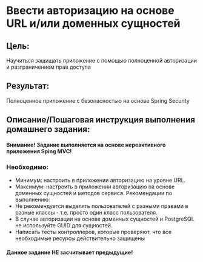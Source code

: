 ﻿# Ввести авторизацию на основе URL и/или доменных сущностей

## Цель:
Научиться защищать приложение с помощью полноценной авторизации и разграничением прав доступа

## Результат: 
Полноценное приложение с безопасностью на основе Spring Security

## Описание/Пошаговая инструкция выполнения домашнего задания:
#### Внимание! Задание выполняется на основе нереактивного приложения Sping MVC!

### Необходимо:

 * Минимум: настроить в приложении авторизацию на уровне URL.
 * Максимум: настроить в приложении авторизацию на основе доменных сущностей и методов сервиса. Рекомендации по выполнению:
 * Не рекомендуется выделять пользователей с разными правами в разные классы - т.е. просто один класс пользователя.
 * В случае авторизации на основе доменных сущностей и PostgreSQL не используйте GUID для сущностей.
 * Написать тесты контроллеров, которые проверяют, что все необходимые ресурсы действительно защищены 

#### Данное задание НЕ засчитывает предыдущие!



